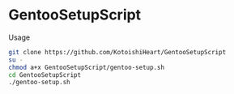 # GentooSetupScript

Usage

```bash
git clone https://github.com/KotoishiHeart/GentooSetupScript
su -
chmod a+x GentooSetupScript/gentoo-setup.sh
cd GentooSetupScript
./gentoo-setup.sh
```

